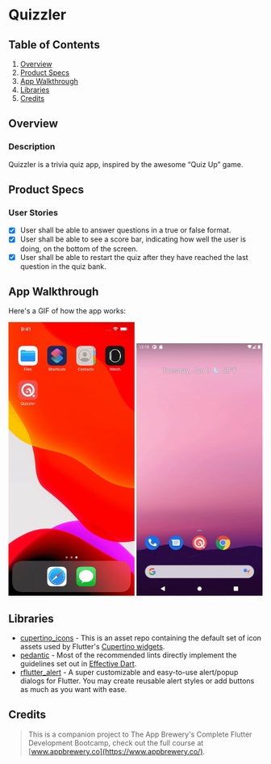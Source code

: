 # Quizzler

## Table of Contents
1. [Overview](#Overview)
2. [Product Specs](#Product-Specs)
3. [App Walkthrough](#App-Walkthrough)
4. [Libraries](#Libraries)
5. [Credits](#Credits)

## Overview
### Description

Quizzler is a trivia quiz app, inspired by the awesome “Quiz Up” game.

## Product Specs
### User Stories

- [x] User shall be able to answer questions in a true or false format.
- [x] User shall be able to see a score bar, indicating how well the user is doing, on the bottom of the screen.
- [x] User shall be able to restart the quiz after they have reached the last question in the quiz bank.

## App Walkthrough

Here's a GIF of how the app works:

<img src="https://github.com/py415/app-resources/blob/master/flutter/ios/flutter-ios-quizzler.gif" width=250>

<img src="https://github.com/py415/app-resources/blob/master/flutter/android/flutter-android-quizzler.gif" width=250>

## Libraries

- [cupertino_icons](https://github.com/flutter/cupertino_icons) - This is an asset repo containing the default set of icon assets used by Flutter's [Cupertino widgets](https://github.com/flutter/flutter/tree/master/packages/flutter/lib/src/cupertino).
- [pedantic](https://github.com/dart-lang/pedantic) - Most of the recommended lints directly implement the guidelines set out in [Effective Dart](https://dart.dev/guides/language/effective-dart).
- [rflutter_alert](https://github.com/RatelHub/rflutter_alert) - A super customizable and easy-to-use alert/popup dialogs for Flutter. You may create reusable alert styles or add buttons as much as you want with ease.

## Credits

>This is a companion project to The App Brewery's Complete Flutter Development Bootcamp, check out the full course at [www.appbrewery.co](https://www.appbrewery.co/).
